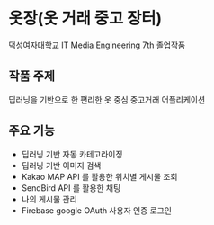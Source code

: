 # 옷장(옷 거래 중고 장터)

덕성여자대학교 IT Media Engineering 7th 졸업작품

## 작품 주제

딥러닝을 기반으로 한 편리한 옷 중심 중고거래 어플리케이션

## 주요 기능

- 딥러닝 기반 자동 카테고라이징
- 딥러닝 기반 이미지 검색
- Kakao MAP API 를 활용한 위치별 게시물 조회
- SendBird API 를 활용한 채팅 
- 나의 게시물 관리
- Firebase google OAuth 사용자 인증 로그인
